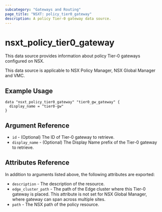```yaml
---
subcategory: "Gateways and Routing"
page_title: "NSXT: policy_tier0_gateway"
description: A policy Tier-0 gateway data source.
---
```


# nsxt_policy_tier0_gateway

This data source provides information about policy Tier-0 gateways configured on NSX.

This data source is applicable to NSX Policy Manager, NSX Global Manager and VMC.

## Example Usage

```hcl
data "nsxt_policy_tier0_gateway" "tier0_gw_gateway" {
  display_name = "tier0-gw"
}
```

## Argument Reference

* `id` - (Optional) The ID of Tier-0 gateway to retrieve.
* `display_name` - (Optional) The Display Name prefix of the Tier-0 gateway to retrieve.

## Attributes Reference

In addition to arguments listed above, the following attributes are exported:

* `description` - The description of the resource.
* `edge_cluster_path` - The path of the Edge cluster where this Tier-0 gateway is placed. This attribute is not set for NSX Global Manager, where gateway can span across multiple sites.
* `path` - The NSX path of the policy resource.
